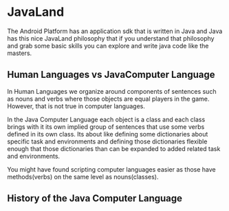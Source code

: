 # JavaLand

The Android Platform has an application sdk that is written in Java and Java has this nice JavaLand
philosophy that if you understand that philosophy and grab some basic skills you can explore and write
java code like the masters.

## Human Languages vs JavaComputer Language

In Human Languages we organize around components of sentences such as nouns and verbs where those objects
are equal players in the game. However, that is not true in computer languages.

In the Java Computer Language each object is a class and each class brings with it its own implied
group of sentences that use some verbs defined in its own class. Its about like defining some dictionaries
about specific task and environments and defining those dictionaries flexible enough that those dictionaries
than can be expanded to added related task and environments.

You might have found scripting computer languages easier as those have methods(verbs) on the same level as nouns(classes).

## History of the Java Computer Language

